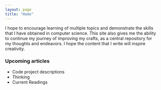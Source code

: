 ```yaml
---
layout: page 
title: "Home"
---
```

<p>
I hope to encourage learning of multiple topics and demonstrate the skills that I have obtained in computer science. 
This site also gives me the ability to continue my journey of improving my crafts, 
as a central repository for my thoughts and endeavors. 
I hope the content that I write will inspire creativity. 
</p>

<h3>Upcoming articles</h3>

<ul>
    <li>Code project descriptions</li>
    <li>Thinking</li>
    <li>Current Readings</li>
</ul>
